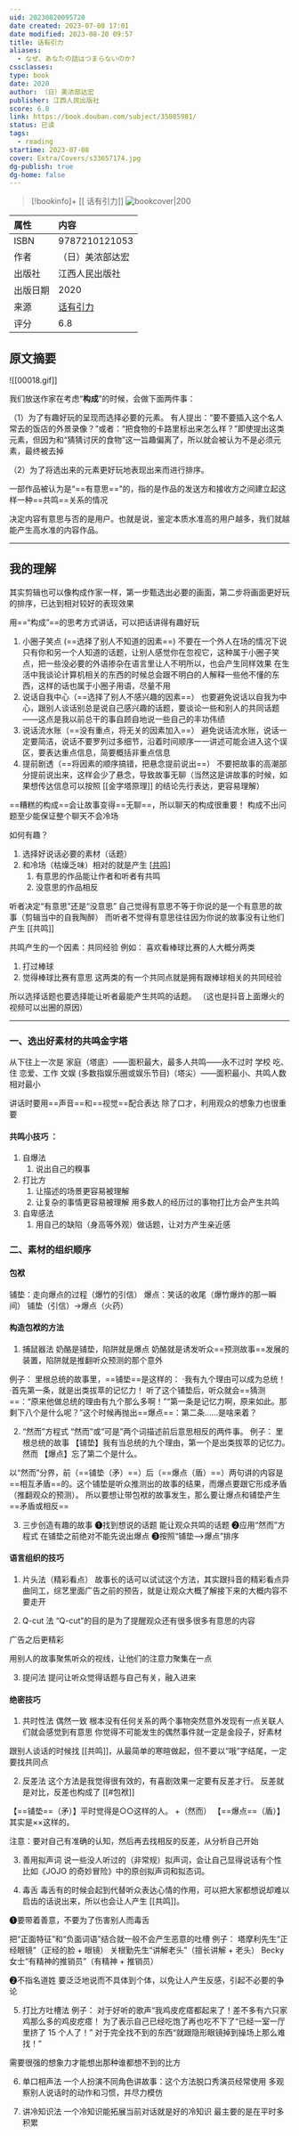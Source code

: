 ```yaml
---
uid: 20230820095720
date created: 2023-07-08 17:01
date modified: 2023-08-20 09:57
title: 话有引力
aliases:
  - なぜ、あなたの話はつまらないのか?
cssclasses: 
type: book
date: 2020
author: （日）美浓部达宏
publisher: 江西人民出版社
score: 6.8
link: https://book.douban.com/subject/35085981/
status: 已读
tags:
  - reading
startime: 2023-07-08
cover: Extra/Covers/s33657174.jpg
dg-publish: true
dg-home: false
---
```

> [!bookinfo]+ [[ 话有引力]]
> ![bookcover|200]( Extra/Covers/s33657174.jpg  )
>
| 属性     | 内容              |
|:-------- |:----------------- |
| ISBN     | 9787210121053          |
| 作者     | （日）美浓部达宏   |
| 出版社   | 江西人民出版社     |
| 出版日期 | 2020 |
| 来源     | [话有引力]( https://book.douban.com/subject/35085981/ )          |
| 评分     | 6.8         |
## 原文摘要
![[00018.gif]]

我们放送作家在考虑“**构成**”的时候，会做下面两件事：

（1）为了有趣好玩的呈现而选择必要的元素。
有人提出：“要不要插入这个名人常去的饭店的外景录像？”或者：“把食物的卡路里标出来怎么样？”即使提出这类元素，但因为和“猜猜讨厌的食物”这一旨趣偏离了，所以就会被认为不是必须元素，最终被去掉

（2）为了将选出来的元素更好玩地表现出来而进行排序。

一部作品被认为是“==有意思==”的，指的是作品的发送方和接收方之间建立起这样一种==共鸣==关系的情况

决定内容有意思与否的是用户。也就是说，鉴定本质水准高的用户越多，我们就越能产生高水准的内容作品。

---
## 我的理解
其实剪辑也可以像构成作家一样，第一步甄选出必要的画面，第二步将画面更好玩的排序，已达到相对较好的表现效果

用==“构成”==的思考方式讲话，可以把话讲得有趣好玩
1. 小圈子笑点 (==选择了别人不知道的因素==)
不要在一个外人在场的情况下说只有你和另一个人知道的话题，让别人感觉你在忽视它，这种属于小圈子笑点，把一些没必要的外语掺杂在语言里让人不明所以，也会产生同样效果
在生活中我谈论计算机相关的东西的时候总会跟不明白的人解释一些他不懂的东西，这样的话也属于小圈子用语，尽量不用
2. 说话自我中心（==选择了别人不感兴趣的因素==）
也要避免说话以自我为中心，跟别人谈话别总是说自己感兴趣的话题，要谈论一些和别人的共同话题——这点是我以前总干的事自顾自地说一些自己的丰功伟绩
3. 说话流水账（==没有重点，将无关的因素加入==）
避免说话流水账，说话一定要简洁，说话不要罗列过多细节，沿着时间顺序一一讲述可能会进入这个误区，要表达重点信息，简要概括非重点信息
4. 提前剧透（==将因素的顺序搞错，把悬念提前说出==）
不要把故事的高潮部分提前说出来，这样会少了悬念，导致故事无聊（当然这是讲故事的时候，如果想传达信息可以按照 [[金字塔原理]] 的结论先行表达，更容易理解）

==糟糕的构成==会让故事变得==无聊==，所以聊天的构成很重要！
构成不出问题至少能保证整个聊天不会冷场

如何有趣？
1. 选择好说话必要的素材（话题）
2. 和冷场（枯燥乏味）相对的就是产生 [[共鸣]](有趣的原因)
	1. 有意思的作品能让作者和听者有共鸣
	2. 没意思的作品相反

听者决定“有意思”还是“没意思”
自己觉得有意思不等于你说的是一个有意思的故事（剪辑当中的自我陶醉）
而听者不觉得有意思往往因为你说的故事没有让他们产生 [[共鸣]]

共鸣产生的一个因素：共同经验
例如：
喜欢看棒球比赛的人大概分两类
1. 打过棒球
2. 觉得棒球比赛有意思
这两类的有一个共同点就是拥有跟棒球相关的共同经验

所以选择话题也要选择能让听者最能产生共鸣的话题。
（这也是抖音上面爆火的视频可以出圈的原因）

---
### 一、选出好素材的共鸣金字塔
从下往上一次是
家庭（塔底）——面积最大，最多人共鸣——永不过时
学校
吃、住
恋爱、工作
文娱 (多数指娱乐圈或娱乐节目)（塔尖）——面积最小、共鸣人数相对最小

讲话时要用==声音==和==视觉==配合表达
除了口才，利用观众的想象力也很重要

#### 共鸣小技巧 ：
1. 自爆法
	1. 说出自己的糗事
2. 打比方
	1. 让描述的场景更容易被理解
	2. 让复杂的事情更容易被理解
用多数人的经历过的事物打比方会产生共鸣
3. 自卑感法
	1. 用自己的缺陷（身高等外观）做话题，让对方产生亲近感

### 二、素材的组织顺序
#### 包袱
铺垫：走向爆点的过程（爆竹的引信）
爆点：笑话的收尾（爆竹爆炸的那一瞬间）
铺垫（引信）→爆点（火药）

#### 构造包袱的方法
1. 捕鼠器法
奶酪是铺垫，陷阱就是爆点
奶酪就是诱发听众==预测故事==发展的装置，陷阱就是推翻听众预测的那个意外

例子：
里根总统的故事里，==铺垫==是这样的：
·我有九个理由可以成为总统！
·首先第一条，就是出类拔萃的记忆力！
听了这个铺垫后，听众就会==猜测==：“原来他做总统的理由有九个那么多啊！”“第一条是记忆力啊，原来如此。那剩下八个是什么呢？”这个时候再抛出==爆点==：第二条……是啥来着？

2. “然而”方程式
“然而”或“可是”两个词描述前后意思相反的两件事。
例子：
里根总统的故事
【铺垫】我有当总统的九个理由，第一个是出类拔萃的记忆力。
然而
【爆点】忘了第二个是什么。

以“然而”分界，前（==铺垫（矛）==）后（==爆点（盾）==）两句讲的内容是==相互矛盾==的。这个铺垫是听众推测出的故事的结果，而爆点要跟它形成矛盾（推翻观众的预测）。
所以要想让带包袱的故事发生，那么要让爆点和铺垫产生==矛盾或相反==

3. 三步创造有趣的故事
➊找到想说的话题
能让观众共鸣的话题
➋应用“然而”方程式
在铺垫之前绝对不能先说出爆点
➌按照“铺垫——>爆点”排序

#### 语言组织的技巧
1. 片头法（精彩看点）
故事长的话可以试试这个方法，其实跟抖音的精彩看点异曲同工，综艺里面广告之前的预告，就是让观众大概了解接下来的大概内容不要走开

2. Q-cut 法
“Q-cut”的目的是为了提醒观众还有很多很多有意思的内容

广告之后更精彩

用别人的故事聚焦听众的视线，让他们的注意力聚集在一点

3. 提问法
提问让听众觉得话题与自己有关，融入进来

#### 绝密技巧
1. 共时性法
偶然一致
根本没有任何关系的两个事物突然意外发现有一点关联人们就会感觉到有意思
你觉得不可能发生的偶然事件就一定是金段子，好素材

跟别人谈话的时候找 [[共鸣]]，从最简单的寒暄做起，但不要以“哦”字结尾，一定要找共同点

2. 反差法
这个方法是我觉得很有效的，有喜剧效果一定要有反差才行。
反差就是对比，反差也构成了 [[#包袱]]

【==铺垫==（矛）】平时觉得是○○这样的人。
+（然而）
【==爆点==（盾）】其实是××这样的。

注意：要对自己有准确的认知，然后再去找相反的反差，从分析自己开始

3. 善用拟声词
说一些没人听过的（非常规）拟声词，会让自己显得说话有个性
比如《JOJO 的奇妙冒险》中的原创拟声词和拟态词。

4. 毒舌
毒舌有的时候会起到代替听众表达心情的作用，可以把大家都想说却难以启齿的话说出来，所以也会让人产生 [[共鸣]]。

❶要带着善意，不要为了伤害别人而毒舌

把“正面特征”和“负面词语”结合就一般不会产生恶意的吐槽
例子：
塔摩利先生“正经眼镜”（正经的脸 + 眼镜）
关根勤先生“讲解老头”（擅长讲解 + 老头）
Becky 女士“有精神的推销员”（有精神 + 推销员）

❷不指名道姓
要泛泛地说而不具体到个体，以免让人产生反感，引起不必要的争论

5. 打比方吐槽法
例子：
对于好听的歌声“我鸡皮疙瘩都起来了！差不多有六只家鸡那么多的鸡皮疙瘩！
为了表示自己已经吃饱了再也吃不下了“已经一室一厅里挤了 15 个人了！”
对于完全找不到的东西“就跟隐形眼镜掉到操场上那么难找！”

需要很强的想象力才能想出那种谁都想不到的比方

6. 单口相声法
一个人扮演不同角色讲故事：这个方法脱口秀演员经常使用
多观察别人说话时的动作和习惯，并尽力模仿

7. 讲冷知识法
一个冷知识能拓展当前对话就是好的冷知识
最主要的是在平时多积累
